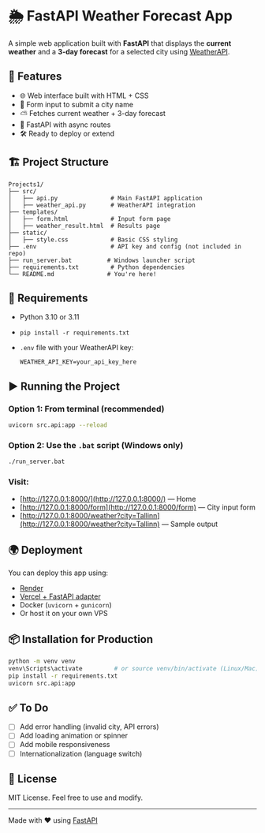 # 🌦️ FastAPI Weather Forecast App

A simple web application built with **FastAPI** that displays the **current weather** and a **3-day forecast** for a selected city using [WeatherAPI](https://www.weatherapi.com/).



## 🚀 Features

* 🌐 Web interface built with HTML + CSS
* 📩 Form input to submit a city name
* ⛅ Fetches current weather + 3-day forecast
* 🔁 FastAPI with async routes
* 🛠️ Ready to deploy or extend

## 🏗️ Project Structure

```
Projects1/
├── src/
│   ├── api.py               # Main FastAPI application
│   ├── weather_api.py       # WeatherAPI integration
├── templates/
│   ├── form.html            # Input form page
│   ├── weather_result.html  # Results page
├── static/
│   ├── style.css            # Basic CSS styling
├── .env                     # API key and config (not included in repo)
├── run_server.bat          # Windows launcher script
├── requirements.txt         # Python dependencies
└── README.md               # You're here!
```

## 🔧 Requirements

* Python 3.10 or 3.11
* `pip install -r requirements.txt`
* `.env` file with your WeatherAPI key:

  ```
  WEATHER_API_KEY=your_api_key_here
  ```

## ▶️ Running the Project

### Option 1: From terminal (recommended)

```bash
uvicorn src.api:app --reload
```

### Option 2: Use the `.bat` script (Windows only)

```bash
./run_server.bat
```

### Visit:

* [http://127.0.0.1:8000/](http://127.0.0.1:8000/) — Home
* [http://127.0.0.1:8000/form](http://127.0.0.1:8000/form) — City input form
* [http://127.0.0.1:8000/weather?city=Tallinn](http://127.0.0.1:8000/weather?city=Tallinn) — Sample output

## 🌍 Deployment

You can deploy this app using:

* [Render](https://render.com/)
* [Vercel + FastAPI adapter](https://github.com/tiangolo/uvicorn-gunicorn-fastapi-docker)
* Docker (`uvicorn` + `gunicorn`)
* Or host it on your own VPS

## 📦 Installation for Production

```bash
python -m venv venv
venv\Scripts\activate         # or source venv/bin/activate (Linux/Mac)
pip install -r requirements.txt
uvicorn src.api:app
```

## ✅ To Do

* [ ] Add error handling (invalid city, API errors)
* [ ] Add loading animation or spinner
* [ ] Add mobile responsiveness
* [ ] Internationalization (language switch)

## 📝 License

MIT License. Feel free to use and modify.

---

Made with ❤️ using [FastAPI](https://fastapi.tiangolo.com/)
